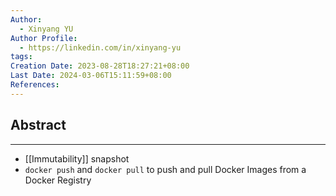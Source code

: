 ```yaml
---
Author:
  - Xinyang YU
Author Profile:
  - https://linkedin.com/in/xinyang-yu
tags: 
Creation Date: 2023-08-28T18:27:21+08:00
Last Date: 2024-03-06T15:11:59+08:00
References: 
---
```

## Abstract
----
- [[Immutability]] snapshot  
- `docker push` and `docker pull` to push and pull Docker Images from a Docker Registry 

